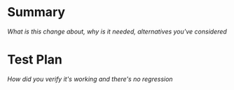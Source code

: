 # Summary

_What is this change about, why is it needed, alternatives you've considered_

# Test Plan

_How did you verify it's working and there's no regression_
